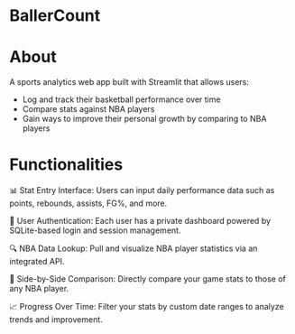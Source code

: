# BallerCount 

# About 
A sports analytics web app built with Streamlit that allows users:

 - Log and track their basketball performance over time
 - Compare stats against NBA players
 - Gain ways to improve their personal growth by comparing to NBA players


# Functionalities
📊 Stat Entry Interface: Users can input daily performance data such as points, rebounds, assists, FG%, and more.

🔐 User Authentication: Each user has a private dashboard powered by SQLite-based login and session management.

🔍 NBA Data Lookup: Pull and visualize NBA player statistics via an integrated API.

🔁 Side-by-Side Comparison: Directly compare your game stats to those of any NBA player.

📈 Progress Over Time: Filter your stats by custom date ranges to analyze trends and improvement.

